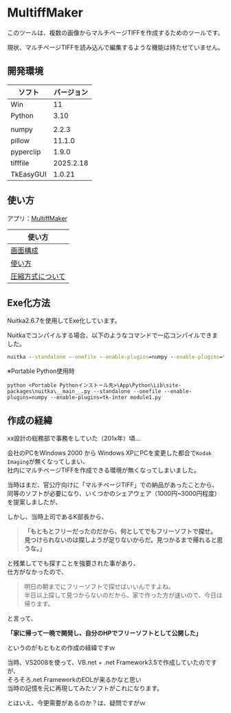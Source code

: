 # MultiffMaker

このツールは、複数の画像からマルチページTIFFを作成するためのツールです。  

現状、マルチページTIFFを読み込んで編集するような機能は持たせていません。  

## 開発環境

|ソフト|バージョン|
| - |-|
|Win|11|
|Python |3.10|
|||
|numpy|2.2.3|
|pillow|11.1.0|
|pyperclip|1.9.0|
|tifffile|2025.2.18|
|TkEasyGUI|1.0.21|

## 使い方

アプリ：[MultiffMaker](./bin/multiffmaker.zip)

|使い方|
|-|
|[画面構成](./doc/画面構成.svg)|
|[使い方](./doc/使い方.svg)|
|[圧縮方式について](./doc/圧縮方式について.md)|


## Exe化方法

Nuitka2.6.7を使用してExe化しています。

Nuitkaでコンパイルする場合、以下のようなコマンドで一応コンパイルできました。  
```cmd
nuitka --standalone --onefile --enable-plugins=numpy --enable-plugins=tk-inter module1.py
```

※Portable Python使用時  
```
python <Portable Pythonインストール先>\App\Python\Lib\site-packages\nuitka\__main__.py --standalone --onefile --enable-plugins=numpy --enable-plugins=tk-inter module1.py
```



## 作成の経緯

xx設計の総務部で事務をしていた（201x年）頃...  
  
会社のPCをWindows 2000 から Windows XPにPCを変更した都合で`Kodak Imaging`が無くなってしまい、  
社内にマルチページTIFFを作成できる環境が無くなってしまいました。  
  
当時はまだ、官公庁向けに「マルチページTIFF」での納品があったことから、  
同等のソフトが必要になり、いくつかのシェアウェア（1000円~3000円程度）を提案しましたが、  
  
しかし、当時上司であるK部長から、  

> **「もともとフリーだったのだから、何としてでもフリーソフトで探せ。  
見つけられないのは探しようが足りないからだ。見つかるまで帰れると思うな。」**  
  
  
と残業してでも探すことを強要された事があり、  
仕方がなかったので、  
  
>明日の朝までにフリーソフトで探せばいいんですよね。  
半日以上探して見つからないのだから、家で作った方が速いので、今日は帰ります。  
  
と言って、  
  
**「家に帰って一晩で開発し、自分のHPでフリーソフトとして公開した」**  
  
というのがもともとの作成の経緯ですｗ  
  
当時、VS2008を使って、VB.net + .net Framework3.5で作成していたのですが、  
そろそろ.net FrameworkのEOLが来るかなと思い  
当時の記憶を元に再現してみたソフトがこれになります。  

とはいえ、今更需要があるのか？は、疑問ですがｗ